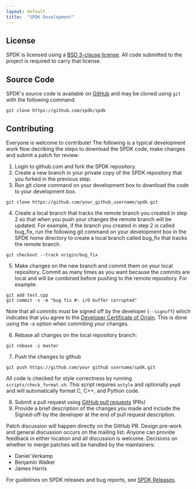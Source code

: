 ```yaml
---
layout: default
title:  "SPDK Development"
---
```


License
--------

SPDK is licensed using a [BSD 3-clause license](https://opensource.org/licenses/BSD-3-Clause). All code submitted to the project is required to carry that license.

Source Code
-----------

SPDK's source code is available on [GitHub](https://github.com/spdk/spdk) and may be cloned using `git` with the following command:

~~~{.sh}
git clone https://github.com/spdk/spdk
~~~

Contributing
------------

Everyone is welcome to contribute!
The following is a typical development work flow decribing the steps to download the SPDK code, make changes and submit a patch for review:

1. Login to github.com and fork the SPDK repository.
2. Create a new branch in your private copy of the SPDK repository that you forked in the previous step.
3. Run git clone command on your development box to download the code to your development box.

  ~~~{.sh}
  git clone https://github.com/your_github_username/spdk.git
  ~~~

4. Create a local branch that tracks the remote branch you created in step 2 so that when you push your changes the remote branch will be updated. For example, if the branch you created in step 2 is called bug_fix, run the following git command on your development box in the SPDK home directory to create a local branch called bug_fix that tracks the remote branch.

  ~~~{.sh}
  git checkout --track origin/bug_fix
  ~~~

5. Make changes on the new branch and commit them on your local repository. Commit as many times as you want because the commits are local and will be combined before pushing to the remote repository. For example:

  ~~~{.sh}
  git add test.cpp
  git commit -s -m "bug fix #: i/O buffer corrupted"
  ~~~

  Note that all commits must be signed off by the developer (`--signoff`) which indicates that you agree to the [Developer Certificate of  Origin](http://developercertificate.org/). This is done using the -s option when commiting your changes.
  
6. Rebase all changes on the local repository branch:

  ~~~{.sh}
  git rebase -i master
  ~~~

7. Push the changes to github

  ~~~{.sh}
  git push https://github.com/your github username/spdk.git
  ~~~

  All code is checked for style correctness by running `scripts/check_format.sh`. This script requires `astyle` and optionally `pep8` and   will automatically format C, C++, and Python code.

8. Submit a pull request using [GitHub pull requests](http://github.com/spdk/spdk/pulls) (PRs)
9. Provide a brief description of the changes you made and include the Signed-off-by the developer at the end of pull request description.

Patch discussion will happen directly on the GitHub PR. Design pre-work and general discussion occurs on the mailing list. Anyone can provide feedback in either location and all discussion is welcome. Decisions on whether to merge patches will be handled by the maintainers:

* Daniel Verkamp
* Benjamin Walker
* James Harris

For guidelines on SPDK releases and bug reports, see [SPDK Releases](http://www.spdk.io/releases).
